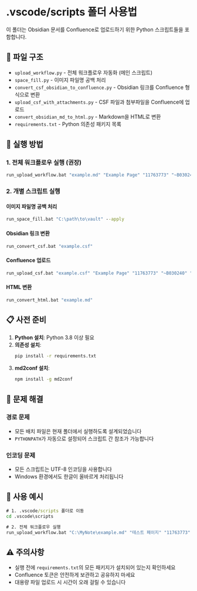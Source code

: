 # .vscode/scripts 폴더 사용법

이 폴더는 Obsidian 문서를 Confluence로 업로드하기 위한 Python 스크립트들을 포함합니다.

## 📁 파일 구조

- `upload_workflow.py` - 전체 워크플로우 자동화 (메인 스크립트)
- `space_fill.py` - 이미지 파일명 공백 처리
- `convert_csf_obsidian_to_confluence.py` - Obsidian 링크를 Confluence 형식으로 변환
- `upload_csf_with_attachments.py` - CSF 파일과 첨부파일을 Confluence에 업로드
- `convert_obsidian_md_to_html.py` - Markdown을 HTML로 변환
- `requirements.txt` - Python 의존성 패키지 목록

## 🚀 실행 방법

### 1. 전체 워크플로우 실행 (권장)
```cmd
run_upload_workflow.bat "example.md" "Example Page" "11763773" "~B030240" "YOUR_PAT" "wiki.telechips.com" --update-if-exists
```

### 2. 개별 스크립트 실행

#### 이미지 파일명 공백 처리
```cmd
run_space_fill.bat "C:\path\to\vault" --apply
```

#### Obsidian 링크 변환
```cmd
run_convert_csf.bat "example.csf"
```

#### Confluence 업로드
```cmd
run_upload_csf.bat "example.csf" "Example Page" "11763773" "~B030240" "YOUR_PAT" "wiki.telechips.com" --update-if-exists
```

#### HTML 변환
```cmd
run_convert_html.bat "example.md"
```

## 📋 사전 준비

1. **Python 설치**: Python 3.8 이상 필요
2. **의존성 설치**:
   ```cmd
   pip install -r requirements.txt
   ```
3. **md2conf 설치**: 
   ```cmd
   npm install -g md2conf
   ```

## 🔧 문제 해결

### 경로 문제
- 모든 배치 파일은 현재 폴더에서 실행하도록 설계되었습니다
- `PYTHONPATH`가 자동으로 설정되어 스크립트 간 참조가 가능합니다

### 인코딩 문제
- 모든 스크립트는 UTF-8 인코딩을 사용합니다
- Windows 환경에서도 한글이 올바르게 처리됩니다

## 📝 사용 예시

```cmd
# 1. .vscode/scripts 폴더로 이동
cd .vscode\scripts

# 2. 전체 워크플로우 실행
run_upload_workflow.bat "C:\MyNote\example.md" "테스트 페이지" "11763773" "~B030240" "your_pat_token" "wiki.telechips.com" --update-if-exists
```

## ⚠️ 주의사항

- 실행 전에 `requirements.txt`의 모든 패키지가 설치되어 있는지 확인하세요
- Confluence 토큰은 안전하게 보관하고 공유하지 마세요
- 대용량 파일 업로드 시 시간이 오래 걸릴 수 있습니다
